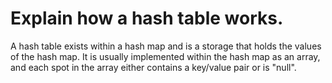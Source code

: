 # Explain how a hash table works.

A hash table exists within a hash map and is a storage that holds the values of the hash map. It is usually implemented within the hash map as an array, and each spot in the array either contains a key/value pair or is "null".
